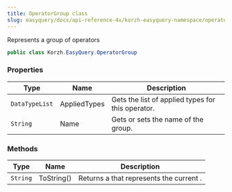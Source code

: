 ```yaml
---
title: OperatorGroup class
slug: easyquery/docs/api-reference-4x/korzh-easyquery-namespace/operatorgroup-class
---
```



Represents a group of operators
```csharp
public class Korzh.EasyQuery.OperatorGroup

```

### Properties

| Type | Name | Description | 
| --- | --- | --- | 
| `DataTypeList` | AppliedTypes | Gets the list of applied types for this operator. | 
| `String` | Name | Gets or sets the name of the group. | 


### Methods

| Type | Name | Description | 
| --- | --- | --- | 
| `String` | ToString() | Returns a <see cref="T:System.String"></see> that represents the current <see cref="T:System.Object"></see>. |